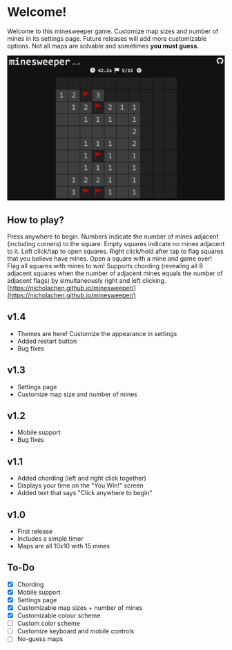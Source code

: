 # Welcome!
Welcome to this minesweeper game. Customize map sizes and number of mines in its settings page. Future releases will add more customizable options. Not all maps are solvable and sometimes **you must guess**.

![minesweeper screenshot](images/1.jpg)

## How to play?
Press anywhere to begin. Numbers indicate the number of mines adjacent (including corners) to the square.  Empty squares indicate no mines adjacent to it. Left click/tap to open squares. Right click/hold after tap to flag squares that you believe have mines. Open a square with a mine and game over! Flag all squares with mines to win!
Supports chording (revealing all 8 adjacent squares when the number of adjacent mines equals the number of adjacent flags) by simultaneously right and left clicking.
[https://nicholachen.github.io/minesweeper/](https://nicholachen.github.io/minesweeper/)

## v1.4
 - Themes are here! Customize the appearance in settings
 - Added restart button
 - Bug fixes

## v1.3
 - Settings page
 - Customize map size and number of mines

## v1.2
 - Mobile support
 - Bug fixes

## v1.1
 - Added chording (left and right click together)
 - Displays your time on the "You Win!" screen
 - Added text that says "Click anywhere to begin"

## v1.0
 - First release
 - Includes a simple timer
 - Maps are all 10x10 with 15 mines

## To-Do
 - [x] Chording
 - [x] Mobile support
 - [x] Settings page
 - [x] Customizable map sizes + number of mines
 - [x] Customizable colour scheme
 - [ ] Custom color scheme
 - [ ] Customize keyboard and mobile controls
 - [ ] No-guess maps